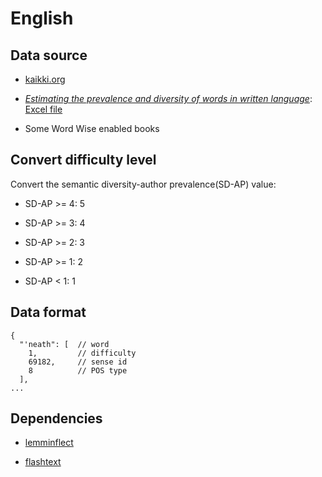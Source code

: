 # English

## Data source

- [kaikki.org](https://kaikki.org/dictionary/English/index.html)

- [*Estimating the prevalence and diversity of words in written language*](https://btjohns.com/pubs/JDJ_QJEP_2020.pdf): [Excel file](https://btjohns.com/JDJ_Prev_supp.xlsx)

- Some Word Wise enabled books

## Convert difficulty level

Convert the semantic diversity-author prevalence(SD-AP) value:

- SD-AP >= 4: 5

- SD-AP >= 3: 4

- SD-AP >= 2: 3

- SD-AP >= 1: 2

- SD-AP < 1: 1

## Data format

```
{
  "'neath": [  // word
    1,         // difficulty
    69182,     // sense id
    8          // POS type
  ],
...
```

## Dependencies

- [lemminflect](https://github.com/bjascob/LemmInflect)

- [flashtext](https://github.com/vi3k6i5/flashtext)
